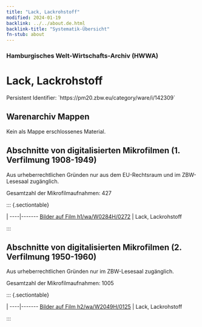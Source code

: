 ```yaml
---
title: "Lack, Lackrohstoff"
modified: 2024-01-19
backlink: ../../about.de.html
backlink-title: "Systematik-Übersicht"
fn-stub: about
---
```


### Hamburgisches Welt-Wirtschafts-Archiv (HWWA)

# Lack, Lackrohstoff

<div class="hint">Persistent Identifier: `https://pm20.zbw.eu/category/ware/i/142309`</div>







## Warenarchiv Mappen





Kein als Mappe erschlossenes Material.



<a id="filmsections" />

## Abschnitte von digitalisierten Mikrofilmen (1. Verfilmung 1908-1949)

<p>Aus urheberrechtlichen Gründen nur aus dem EU-Rechtsraum und im ZBW-Lesesaal zugänglich.</p>


<p>Gesamtzahl der Mikrofilmaufnahmen: 427</p>





::: {.sectiontable}

 | 
----|-------
<a class="btn" href="https://pm20.zbw.eu/film/h1/wa/W0284H/0272" rel="nofollow">Bilder auf Film h1/wa/W0284H/0272</a> | Lack, Lackrohstoff


:::




## Abschnitte von digitalisierten Mikrofilmen (2. Verfilmung 1950-1960)

<p>Aus urheberrechtlichen Gründen nur im ZBW-Lesesaal zugänglich.</p>


<p>Gesamtzahl der Mikrofilmaufnahmen: 1005</p>





::: {.sectiontable}

 | 
----|-------
<a class="btn" href="https://pm20.zbw.eu/film/h2/wa/W2049H/0125" rel="nofollow">Bilder auf Film h2/wa/W2049H/0125</a> | Lack, Lackrohstoff


:::
















